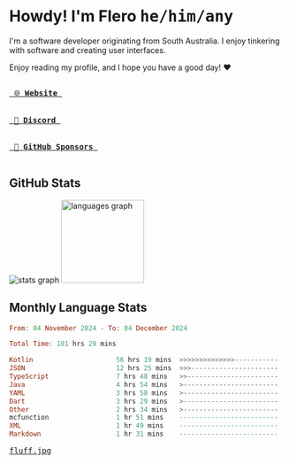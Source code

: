 # Howdy! I'm Flero <kbd>he/him/any</kbd>

I'm a software developer originating from South Australia. I enjoy tinkering with software and creating user interfaces.

Enjoy reading my profile, and I hope you have a good day! :heart:

<a href="https://flero.dev/">
    <kbd>
        <br>
        &nbsp;🌐 <strong>Website</strong>&nbsp;
        <br>
        <br>
    </kbd>
</a>

<a href="https://discord.com/users/1059375676769189938">
    <kbd>
        <br>
        &nbsp;💬 <strong>Discord</strong>&nbsp;
        <br>
        <br>
    </kbd>
</a>

<a href="https://github.com/sponsors/flerouwu">
    <kbd>
        <br>
        &nbsp;🩷 <strong>GitHub Sponsors</strong>&nbsp;
        <br>
        <br>
    </kbd>
</a>

## GitHub Stats
<!-- <p> allows it to be shown side-by-side -->
<div>
  <img src="https://github-readme-stats.vercel.app/api?hide_title=true&hide_rank=false&show_icons=true&include_all_commits=true&count_private=true&disable_animations=true&theme=github_dark&locale=en&hide_border=true&username=flerouwu" alt="stats graph"  />
  <img src="https://github-readme-stats.vercel.app/api/top-langs?locale=en&hide_title=false&langs_count=5&theme=github_dark&hide_border=true&username=flerouwu&layout=compact" alt="languages graph" height="150"  />
</div>

## Monthly Language Stats

<!--START_SECTION:waka-->

```haskell
From: 04 November 2024 - To: 04 December 2024

Total Time: 101 hrs 29 mins

Kotlin                     56 hrs 19 mins  >>>>>>>>>>>>>>-----------   54.12 %
JSON                       12 hrs 25 mins  >>>----------------------   11.94 %
TypeScript                 7 hrs 48 mins   >>-----------------------   07.50 %
Java                       4 hrs 54 mins   >------------------------   04.72 %
YAML                       3 hrs 58 mins   >------------------------   03.82 %
Dart                       3 hrs 29 mins   >------------------------   03.36 %
Other                      2 hrs 34 mins   >------------------------   02.47 %
mcfunction                 1 hr 51 mins    -------------------------   01.79 %
XML                        1 hr 49 mins    -------------------------   01.75 %
Markdown                   1 hr 31 mins    -------------------------   01.47 %
```

<!--END_SECTION:waka-->

<a href="https://raw.githubusercontent.com/flerouwu/flerouwu/main/fluff.jpg">
  <kbd>fluff.jpg</kbd>
</a>
